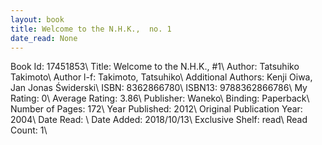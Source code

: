 ```yaml
---
layout: book
title: Welcome to the N.H.K.,  no. 1
date_read: None
---
```


Book Id: 17451853\ 
Title: Welcome to the N.H.K., #1\ 
Author: Tatsuhiko Takimoto\ 
Author l-f: Takimoto, Tatsuhiko\ 
Additional Authors: Kenji Oiwa, Jan Jonas Świderski\ 
ISBN: 8362866780\ 
ISBN13: 9788362866786\ 
My Rating: 0\ 
Average Rating: 3.86\ 
Publisher: Waneko\ 
Binding: Paperback\ 
Number of Pages: 172\ 
Year Published: 2012\ 
Original Publication Year: 2004\ 
Date Read: \ 
Date Added: 2018/10/13\ 
Exclusive Shelf: read\ 
Read Count: 1\ 

